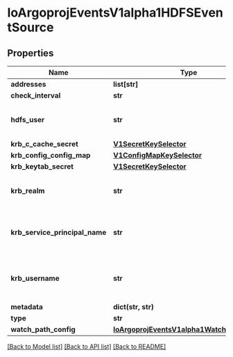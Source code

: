 # IoArgoprojEventsV1alpha1HDFSEventSource

## Properties
Name | Type | Description | Notes
------------ | ------------- | ------------- | -------------
**addresses** | **list[str]** |  | [optional] 
**check_interval** | **str** |  | [optional] 
**hdfs_user** | **str** | HDFSUser is the user to access HDFS file system. It is ignored if either ccache or keytab is used. | [optional] 
**krb_c_cache_secret** | [**V1SecretKeySelector**](V1SecretKeySelector.md) |  | [optional] 
**krb_config_config_map** | [**V1ConfigMapKeySelector**](V1ConfigMapKeySelector.md) |  | [optional] 
**krb_keytab_secret** | [**V1SecretKeySelector**](V1SecretKeySelector.md) |  | [optional] 
**krb_realm** | **str** | KrbRealm is the Kerberos realm used with Kerberos keytab It must be set if keytab is used. | [optional] 
**krb_service_principal_name** | **str** | KrbServicePrincipalName is the principal name of Kerberos service It must be set if either ccache or keytab is used. | [optional] 
**krb_username** | **str** | KrbUsername is the Kerberos username used with Kerberos keytab It must be set if keytab is used. | [optional] 
**metadata** | **dict(str, str)** |  | [optional] 
**type** | **str** |  | [optional] 
**watch_path_config** | [**IoArgoprojEventsV1alpha1WatchPathConfig**](IoArgoprojEventsV1alpha1WatchPathConfig.md) |  | [optional] 

[[Back to Model list]](../README.md#documentation-for-models) [[Back to API list]](../README.md#documentation-for-api-endpoints) [[Back to README]](../README.md)



